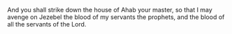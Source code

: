 And you shall strike down the house of Ahab your master, so that I may avenge on Jezebel the blood of my servants the prophets, and the blood of all the servants of the Lord.
